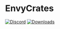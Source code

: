 # EnvyCrates
[![Discord](https://img.shields.io/discord/831966641586831431)](https://discord.gg/7vqgtrjDGw)
[![Downloads](https://img.shields.io/github/downloads/EnvyWare/EnvyCrates/total.svg)](https://github.com/EnvyWare/EnvyCrates/releases)
